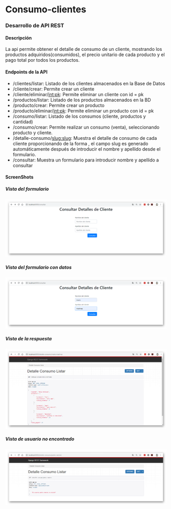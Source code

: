 # Consumo-clientes

### Desarrollo de API REST

#### Descripción
La api permite obtener el detalle de consumo de un cliente, 
mostrando los productos adquiridos(consumidos), el precio unitario
de cada producto y el pago total por todos los productos.

#### Endpoints de la API
- /clientes/listar: Listado de los clientes almacenados en la Base de Datos
- /cliente/crear: Permite crear un cliente
- /cliente/eliminar/<int:pk>: Permite eliminar un cliente con id = pk
- /productos/listar: Listado de los productos almacenados en la BD
- /producto/crear: Permite crear un producto
- /producto/eliminar/<int:pk>: Permite eliminar un producto con id = pk
- /consumo/listar: Listado de los consumos (cliente, productos y cantidad)
- /consumo/crear: Permite realizar un consumo (venta), seleccionando producto y cliente.
- /detalle-consumo/<slug:slug>: Muestra el detalle de consumo de cada cliente proporcionando
de la forma <nombre-apellido>, el campo slug es generado automáticamente después de introducir
el nombre y apellido desde el formulario.
- /consultar: Muestra un formulario para introducir nombre y apellido a consultar

#### ScreenShots
##### Vista del formulario
![Formulario](/capturas/formulario.png)

##### Vista del formulario con datos
![Formulario](/capturas/formulario_datos.png)

##### Vista de la respuesta
![Formulario](/capturas/respuesta_formulario.png)

##### Vista de usuario no encontrado
![Formulario](/capturas/usuario_no_existe.png)
